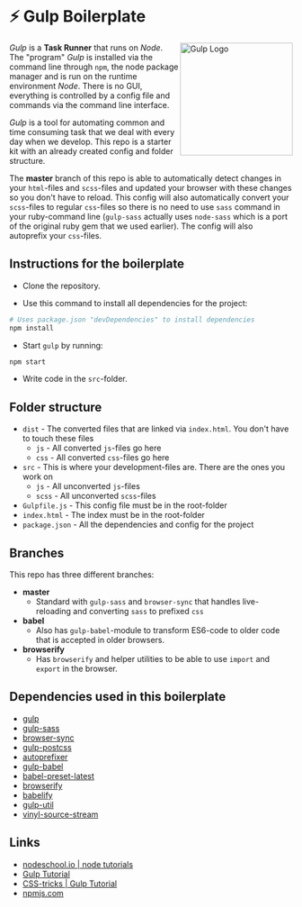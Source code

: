 # :zap: Gulp Boilerplate
<img align="right" height="200px" width="auto" src="https://cdn.worldvectorlogo.com/logos/gulp.svg" alt="Gulp Logo">

_Gulp_ is a **Task Runner** that runs on _Node_. The "program" _Gulp_ is installed via the command line through `npm`, the node package manager and is run on the runtime environment _Node_. There is no GUI, everything is controlled by a config file and commands via the command line interface.

_Gulp_ is a tool for automating common and time consuming task that we deal with every day when we develop. This repo is a starter kit with an already created config and folder structure.

The **master** branch of this repo is able to automatically detect changes in your `html`-files and `scss`-files and updated your browser with these changes so you don't have to reload. This config will also automatically convert your `scss`-files to regular `css`-files so there is no need to use `sass` command in your ruby-command line (`gulp-sass` actually uses `node-sass` which is a port of the original ruby gem that we used earlier). The config will also autoprefix your `css`-files.

## Instructions for the boilerplate

* Clone the repository.

* Use this command to install all dependencies for the project:

```bash
# Uses package.json "devDependencies" to install dependencies
npm install
```

* Start `gulp` by running:

```bash
npm start
```

* Write code in the `src`-folder.


## Folder structure

* `dist` - The converted files that are linked via `index.html`. You don't have to touch these files
    - `js` - All converted `js`-files go here
    - `css` - All converted `css`-files go here
* `src` - This is where your development-files are. There are the ones you work on
    - `js` - All unconverted `js`-files
    - `scss` - All unconverted `scss`-files
* `Gulpfile.js` - This config file must be in the root-folder
* `index.html` - The index must be in the root-folder
* `package.json` - All the dependencies and config for the project


## Branches

This repo has three different branches:

* **master**
    - Standard with `gulp-sass` and `browser-sync` that handles live-reloading and converting `sass` to prefixed `css`
* **babel**
    - Also has `gulp-babel`-module to transform ES6-code to older code that is accepted in older browsers.
* **browserify**
    - Has `browserify` and helper utilities to be able to use `import` and `export` in the browser.


## Dependencies used in this boilerplate

* [gulp](https://www.npmjs.com/package/gulp)
* [gulp-sass](https://www.npmjs.com/package/gulp-sass)
* [browser-sync](https://www.npmjs.com/package/browser-sync)
* [gulp-postcss](https://www.npmjs.com/package/gulp-postcss)
* [autoprefixer](https://www.npmjs.com/package/autoprefixer)
* [gulp-babel](https://www.npmjs.com/package/gulp-babel)
* [babel-preset-latest](https://www.npmjs.com/package/babel-preset-latest)
* [browserify](https://www.npmjs.com/package/browserify)
* [babelify](https://www.npmjs.com/package/babelify)
* [gulp-util](https://www.npmjs.com/package/gulp-util)
* [vinyl-source-stream](https://www.npmjs.com/package/vinyl-source-stream)


## Links

* [nodeschool.io | node tutorials](https://nodeschool.io/)
* [Gulp Tutorial](http://www.laminsanneh.com/blog/post/60/gulpjs-javascript-build-system-tutorial-beginners-and-advanced)
* [CSS-tricks | Gulp Tutorial](https://css-tricks.com/gulp-for-beginners/)
* [npmjs.com](https://www.npmjs.com/)